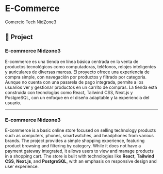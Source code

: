# E-Commerce
Comercio Tech NidZone3

## 🚀 Project

### E-commerce Nidzone3
E-commerce es una tienda en línea básica centrada en la venta de productos tecnológicos como computadoras, teléfonos, relojes inteligentes y auriculares de diversas marcas. El proyecto ofrece una experiencia de compra simple, con navegación por productos y filtrado por categoría. Aunque no cuenta con una pasarela de pago integrada, permite a los usuarios ver y gestionar productos en un carrito de compras. La tienda está construida con tecnologías como React, Tailwind CSS, Next.js y PostgreSQL, con un enfoque en el diseño adaptable y la experiencia del usuario.

--- 

### E-commerce Nidzone3

E-commerce is a basic online store focused on selling technology products such as computers, phones, smartwatches, and headphones from various brands. The project provides a simple shopping experience, featuring product browsing and filtering by category. While it does not have a payment gateway integrated, it allows users to view and manage products in a shopping cart. The store is built with technologies like **React**, **Tailwind CSS**, **Next.js**, and **PostgreSQL**, with an emphasis on responsive design and user experience.



